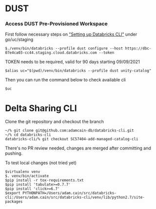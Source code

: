 # DUST
### Access DUST Pre-Provisioned Workspace
First follow necessary steps on ["Setting up Databricks CLI"](https://databricks.atlassian.net/wiki/spaces/UN/pages/2285109449/Testing+Unity+Catalog+in+Staging+go+uc+staging#[inlineExtension]Setting-up-Databricks-CLI) under go/uc/staging
```
$./venv/bin/databricks --profile dust configure --host https://dbc-07e4ca03-cc44.staging.cloud.databricks.com --token
```
TOKEN needs to be required, valid for 90 days starting 09/09/2021

```
$alias uc="$(pwd)/venv/bin/databricks --profile dust unity-catalog"
```

Then you can run the command below to check available cli
```
$uc 
```

# Delta Sharing CLI
Clone the git repository and checkout the branch
```
~/% git clone git@github.com:adamcain-db/databricks-cli.git
~/% cd databricks-cli
databricks-cli/% git checkout SC57404-add-managed-catalog-cli 
```

There's no PR review needed, changes are merged after committing and pushing.

To test local changes (not tried yet)
```
$virtualenv venv
$. venv/bin/activate
$pip install -r tox-requirements.txt
$pip install 'tabulate>=0.7.7'
$pip install 'click>=6.7'
$export PYTHONPATH=/Users/adam.cain/src/databricks-cli:/Users/adam.cain/src/databricks-cli/venv/lib/python2.7/site-packages
```

